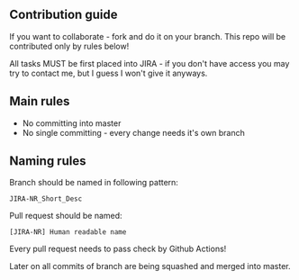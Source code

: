 ## Contribution guide

If you want to collaborate - fork and do it on your branch. This repo will be contributed only by rules below!

All tasks MUST be first placed into JIRA - if you don't have access you may try to contact me, but I guess I won't give it anyways.

## Main rules
* No committing into master
* No single committing - every change needs it's own branch

## Naming rules
Branch should be named in following pattern:

``JIRA-NR_Short_Desc``

Pull request should be named:

``[JIRA-NR] Human readable name``

Every pull request needs to pass check by Github Actions!

Later on all commits of branch are being squashed and merged into master.
